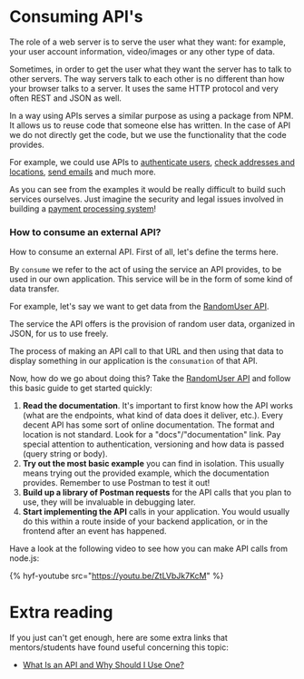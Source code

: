 # Consuming API's

The role of a web server is to serve the user what they want: for example, your user account information, video/images or any other type of data.

Sometimes, in order to get the user what they want the server has to talk to other servers. The way servers talk to each other is no different than how your browser talks to a server. It uses the same HTTP protocol and very often REST and JSON as well.

In a way using APIs serves a similar purpose as using a package from NPM. It allows us to reuse code that someone else has written. In the case of API we do not directly get the code, but we use the functionality that the code provides.

For example, we could use APIs to [authenticate users](https://developers.facebook.com/docs/facebook-login/), [check addresses and locations](https://locationiq.com/#demo), [send emails](https://sendgrid.com/docs/for-developers/sending-email/api-getting-started/) and much more.

As you can see from the examples it would be really difficult to build such services ourselves. Just imagine the security and legal issues involved in building a [payment processing system](https://stripe.com/docs/api)!

### How to consume an external API?

How to consume an external API. First of all, let's define the terms here.

By `consume` we refer to the act of using the service an API provides, to be used in our own application. This service will be in the form of some kind of data transfer.

For example, let's say we want to get data from the [RandomUser API](https://randomuser.me/api/).

The service the API offers is the provision of random user data, organized in JSON, for us to use freely.

The process of making an API call to that URL and then using that data to display something in our application is the `consumation` of that API.

Now, how do we go about doing this? Take the [RandomUser API](https://randomuser.me/api/) and follow this basic guide to get started quickly:

1. **Read the documentation**. It's important to first know how the API works (what are the endpoints, what kind of data does it deliver, etc.). Every decent API has some sort of online documentation. The format and location is not standard. Look for a "docs"/"documentation" link. Pay special attention to authentication, versioning and how data is passed (query string or body).
2. **Try out the most basic example** you can find in isolation. This usually means trying out the provided example, which the documentation provides. Remember to use Postman to test it out!
3. **Build up a library of Postman requests** for the API calls that you plan to use, they will be invaluable in debugging later.
4. **Start implementing the API** calls in your application. You would usually do this within a route inside of your backend application, or in the frontend after an event has happened.

Have a look at the following video to see how you can make API calls from node.js:

{% hyf-youtube src="https://youtu.be/ZtLVbJk7KcM" %}

# Extra reading
If you just can't get enough, here are some extra links that mentors/students have found useful concerning this topic:

- [What Is an API and Why Should I Use One?](https://medium.com/@TebbaVonMathenstien/what-is-an-api-and-why-should-i-use-one-863c3365726b)